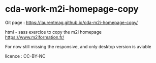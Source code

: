 # cda-work-m2i-homepage-copy

Git page : https://laurentmag.github.io/cda-m2i-homepage-copy/

html - sass exercice to copy the m2i homepage
https://www.m2iformation.fr/

For now still missing the responsive, and only desktop version is aviable

licence : CC-BY-NC
